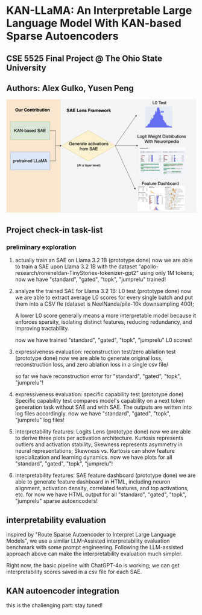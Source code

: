 # KAN-LLaMA: An Interpretable Large Language Model With KAN-based Sparse Autoencoders

## CSE 5525 Final Project @ The Ohio State University

## Authors: Alex Gulko, Yusen Peng

![alt text](docs/NLP_pipeline.png "KAN-LLaMA pipeline")

## Project check-in task-list

### preliminary exploration

1. actually train an SAE on Llama 3.2 1B (prototype done)
    now we are able to train a SAE upon Llama 3.2 1B with the dataset "apollo-research/roneneldan-TinyStories-tokenizer-gpt2" using only 1M tokens;
    now we have "standard", "gated", "topk", "jumprelu" trained!
    
2. analyze the trained SAE for Llama 3.2 1B: L0 test (prototype done)
    now we are able to extract average L0 scores for every single batch and put them into a CSV fle (dataset is NeelNanda/pile-10k downsampling 400);
   
    A lower L0 score generally means a more interpretable model because it enforces sparsity, isolating distinct features, reducing redundancy, and improving tractability.

    now we have trained "standard", "gated", "topk", "jumprelu" L0 scores!

3. expressiveness evaluation: reconstruction test/zero ablation test (prototype done)
    now we are able to generate original loss, reconstruction loss, and zero ablation loss in a single csv file/
    
    so far we have reconstruction error for "standard", "gated", "topk", "jumprelu"!


4. expressiveness evaluation: specific capability test (prototype done)
    Specific capability test compares model's capability on a next token generation task without SAE and with SAE. The outputs are written into log files accordingly. now we have "standard", "gated", "topk", "jumprelu" log files! 


5. interpretability features: Logits Lens (prototype done)
    now we are able to derive three plots per activation architecture. Kurtosis represents outliers and activation stability; Skewness represents asymmetry in neural representations; Skewness vs. Kurtosis can show feature specialization and learning dynamics. now we have plots for all "standard", "gated", "topk", "jumprelu"!

6. interpretability features: SAE feature dashboard (prototype done)
    we are able to generate feature dashboard in HTML, including neuron alignment, activation density, correlated features, and top activations, etc. for now we have HTML output for all "standard", "gated", "topk", "jumprelu" sparse autoencoders!

## interpretability evaluation

inspired by "Route Sparse Autoencoder to Interpret Large Language Models", we use a similar LLM-Assisted interpretability evaluation benchmark with some prompt engineering. Following the LLM-assisted approach above can make the interpretability evaluation much simpler. 

Right now, the basic pipeline with ChatGPT-4o is working; we can get interpretability scores saved in a csv file for each SAE.

## KAN autoencoder integration

this is the challenging part: stay tuned!
